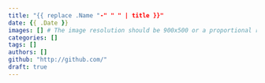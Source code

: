 ```yaml
---
title: "{{ replace .Name "-" " " | title }}"
date: {{ .Date }}
images: [] # The image resolution should be 900x500 or a proportional resolution
categories: []
tags: []
authors: []
github: "http://github.com/"
draft: true
---
```

